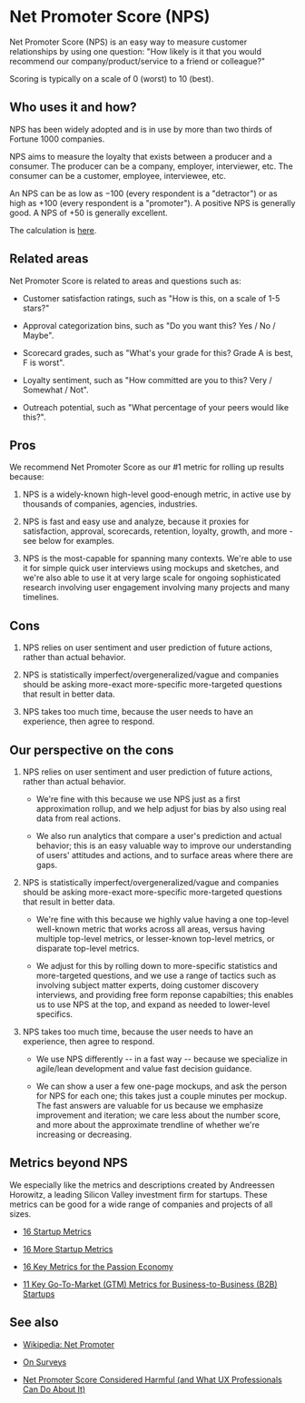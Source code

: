 # Net Promoter Score (NPS)

Net Promoter Score (NPS) is an easy way to measure customer relationships by using one question: "How likely is it that you would recommend our company/product/service to a friend or colleague?" 

Scoring is typically on a scale of 0 (worst) to 10 (best). 


## Who uses it and how?

NPS has been widely adopted and is in use by more than two thirds of Fortune 1000 companies.

NPS aims to measure the loyalty that exists between a producer and a consumer. The producer can be a company, employer, interviewer, etc. The consumer can be a customer, employee, interviewee, etc.

An NPS can be as low as −100 (every respondent is a "detractor") or as high as +100 (every respondent is a "promoter"). A positive NPS is generally good. A NPS of +50 is generally excellent.

The calculation is [here](https://en.wikipedia.org/wiki/Net_Promoter).


## Related areas

Net Promoter Score is related to areas and questions such as:

* Customer satisfaction ratings, such as "How is this, on a scale of 1-5 stars?"

* Approval categorization bins, such as "Do you want this? Yes / No / Maybe".

* Scorecard grades, such as "What's your grade for this? Grade A is best, F is worst".

* Loyalty sentiment, such as "How committed are you to this? Very / Somewhat / Not".

* Outreach potential, such as "What percentage of your peers would like this?".


## Pros

We recommend Net Promoter Score as our #1 metric for rolling up results because:

1. NPS is a widely-known high-level good-enough metric, in active use by thousands of companies, agencies, industries.

2. NPS is fast and easy use and analyze, because it proxies for satisfaction, approval, scorecards, retention, loyalty, growth, and more - see below for examples.

3. NPS is the most-capable for spanning many contexts. We're able to use it for simple quick user interviews using mockups and sketches, and we're also able to use it at very large scale for ongoing sophisticated research involving user engagement involving many projects and many timelines.


## Cons

1. NPS relies on user sentiment and user prediction of future actions, rather than actual behavior.

2. NPS is statistically imperfect/overgeneralized/vague and companies should be asking more-exact more-specific more-targeted questions that result in better data. 

3. NPS takes too much time, because the user needs to have an experience, then agree to respond.


## Our perspective on the cons

1. NPS relies on user sentiment and user prediction of future actions, rather than actual behavior.

    * We're fine with this because we use NPS just as a first approximation rollup, and we help adjust for bias by also using real data from real actions.
  
    * We also run analytics that compare a user's prediction and actual behavior; this is an easy valuable way to improve our understanding of users' attitudes and actions, and to surface areas where there are gaps.

2. NPS is statistically imperfect/overgeneralized/vague and companies should be asking more-exact more-specific more-targeted questions that result in better data. 

    * We're fine with this because we highly value having a one top-level well-known metric that works across all areas, versus having multiple top-level metrics, or lesser-known top-level metrics, or disparate top-level metrics.

    * We adjust for this by rolling down to more-specific statistics and more-targeted questions, and we use a range of tactics such as involving subject matter experts, doing customer discovery interviews, and providing free form reponse capabilties; this enables us to use NPS at the top, and expand as needed to lower-level specifics.

3. NPS takes too much time, because the user needs to have an experience, then agree to respond.

    * We use NPS differently -- in a fast way -- because we specialize in agile/lean development and value fast decision guidance.

    * We can show a user a few one-page mockups, and ask the person for NPS for each one; this takes just a couple minutes per mockup. The fast answers are valuable for us because we emphasize improvement and iteration; we care less about the number score, and more about the approximate trendline of whether we're increasing or decreasing.
   

## Metrics beyond NPS

We especially like the metrics and descriptions created by Andreessen Horowitz, a leading Silicon Valley investment firm for startups. These metrics can be good for a wide range of companies and projects of all sizes.

* [16 Startup Metrics](https://a16z.com/2015/08/21/16-metrics/)

* [16 More Startup Metrics](https://a16z.com/2015/09/23/16-more-metrics/)

* [16 Key Metrics for the Passion Economy](https://a16z.com/2020/01/08/key-metrics-for-the-passion-economy/)

* [11 Key Go-To-Market (GTM) Metrics for Business-to-Business (B2B) Startups](https://a16z.com/2020/02/10/11-gtm-metrics-for-b2b-startups/)


## See also

* [Wikipedia: Net Promoter](https://en.wikipedia.org/wiki/Net_Promoter)

* [On Surveys](https://medium.com/mule-design/on-surveys-5a73dda5e9a0)

* [Net Promoter Score Considered Harmful (and What UX Professionals Can Do About It)](https://blog.usejournal.com/net-promoter-score-considered-harmful-and-what-ux-professionals-can-do-about-it-fe7a132f4430)
